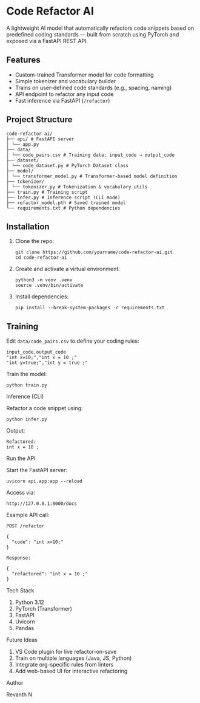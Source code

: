 # Code Refactor AI

A lightweight AI model that automatically refactors code snippets based on predefined coding standards — built from scratch using PyTorch and exposed via a FastAPI REST API.

## Features

- Custom-trained Transformer model for code formatting
- Simple tokenizer and vocabulary builder
- Trains on user-defined code standards (e.g., spacing, naming)
- API endpoint to refactor any input code
- Fast inference via FastAPI (`/refactor`)

## Project Structure

```
code-refactor-ai/
├── api/ # FastAPI server
│ └── app.py
├── data/
│ └── code_pairs.csv # Training data: input_code → output_code
├── dataset/
│ └── code_dataset.py # PyTorch Dataset class
├── model/
│ └── transformer_model.py # Transformer-based model definition
├── tokenizer/
│ └── tokenizer.py # Tokenization & vocabulary utils
├── train.py # Training script
├── infer.py # Inference script (CLI mode)
├── refactor_model.pth # Saved trained model
└── requirements.txt # Python dependencies
```

## Installation

1. Clone the repo:
   ```
   git clone https://github.com/yourname/code-refactor-ai.git
   cd code-refactor-ai
   ```

2. Create and activate a virtual environment:

    ```
    python3 -m venv .venv
    source .venv/bin/activate
    ```

3. Install dependencies:
    ```
    pip install --break-system-packages -r requirements.txt
    ```

## Training

Edit `data/code_pairs.csv` to define your coding rules:

```
input_code,output_code
"int x=10;","int x = 10 ;"
"int y=true;","int y = true ;"
```

Train the model:

```
python train.py
```

Inference (CLI)

Refactor a code snippet using:

```
python infer.py
```

Output:

```
Refactored:
int x = 10 ;
```

Run the API

Start the FastAPI server:

```
uvicorn api.app:app --reload
```

Access via:
```
http://127.0.0.1:8000/docs
```

Example API call:

```
POST /refactor

{
  "code": "int x=10;"
}

Response:

{
  "refactored": "int x = 10 ;"
}
```
Tech Stack

1. Python 3.12
2. PyTorch (Transformer)
3. FastAPI
4. Uvicorn
5. Pandas

Future Ideas

1. VS Code plugin for live refactor-on-save
2. Train on multiple languages (Java, JS, Python)
3. Integrate org-specific rules from linters
4. Add web-based UI for interactive refactoring

Author

Revanth N

